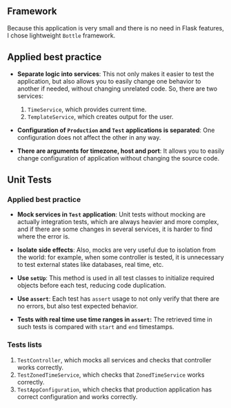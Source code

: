 ## Framework

Because this application is very small and there is no need in Flask features,
I chose lightweight `Bottle` framework.

## Applied best practice

* **Separate logic into services**: This not only makes it easier to test the application, but also allows you to easily
  change one behavior to another if needed, without changing unrelated code. So, there are two services:
    1. `TimeService`, which provides current time.
    2. `TemplateService`, which creates output for the user.

* **Configuration of `Production` and `Test` applications is separated**: One configuration does not affect the other
  in any way.

* **There are arguments for timezone, host and port**: It allows you to easily change configuration of application
  without changing the source code.

## Unit Tests

### Applied best practice

* **Mock services in `Test` application**: Unit tests without mocking are actually integration tests, which are always
  heavier and more complex, and if there are some changes in several services, it is harder to find where the error is.

* **Isolate side effects**: Also, mocks are very useful due to isolation from the world: for example, when some
  controller is tested, it is unnecessary to test external states like databases, real time, etc.

* **Use `setUp`**: This method is used in all test classes to initialize required objects before each test, reducing
  code duplication.

* **Use `assert`**: Each test has `assert` usage to not only verify that there are no errors, but also test expected
  behavior.

* **Tests with real time use time ranges in `assert`:** The retrieved time in such tests is compared with `start` and
  `end` timestamps.

### Tests lists

1. `TestController`, which mocks all services and checks that controller works correctly.
2. `TestZonedTimeService`, which checks that `ZonedTimeService` works correctly.
3. `TestAppConfiguration`, which checks that production application has correct configuration and works correctly.
